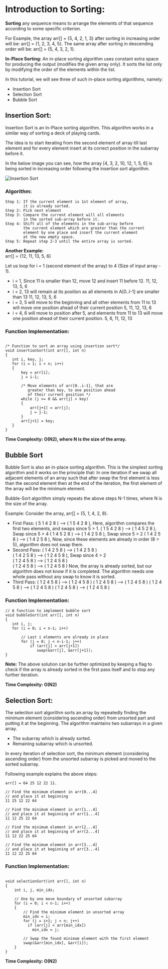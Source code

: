 # Introduction to Sorting:  
  
**Sorting** any sequence means to arrange the elements of that sequence according to some specific criterion.  

For Example, the array arr[] = {5, 4, 2, 1, 3} after sorting in increasing order will be: arr[] = {1, 2, 3, 4, 5}. The same array after sorting in descending order will be: arr[] = {5, 4, 3, 2, 1}.  

**In-Place Sorting:** An in-place sorting algorithm uses constant extra space for producing the output (modifies the given array only). It sorts the list only by modifying the order of the elements within the list.  

In this tutorial, we will see three of such in-place sorting algorithms, namely:  
+ Insertion Sort  
+ Selection Sort  
+ Bubble Sort  

## Insertion Sort:  
  
Insertion Sort is an In-Place sorting algorithm. This algorithm works in a similar way of sorting a deck of playing cards.  

The idea is to start iterating from the second element of array till last element and for every element insert at its correct position in the subarray before it.  

In the below image you can see, how the array [4, 3, 2, 10, 12, 1, 5, 6] is being sorted in increasing order following the insertion sort algorithm.  
  
![Insertion Sort](https://github.com/absognety/DSA-GeeksClasses/blob/master/Sorting/insertionsort.png "insertion sort")  
  
### Algorithm:  
```
Step 1: If the current element is 1st element of array, 
        it is already sorted.
Step 2: Pick next element
Step 3: Compare the current element will all elements 
        in the sorted sub-array before it.
Step 4: Shift all of the elements in the sub-array before 
        the current element which are greater than the current 
        element by one place and insert the current element 
        at the new empty space.
Step 5: Repeat step 2-3 until the entire array is sorted.
```  
**Another Example:**  
arr[] = {12, 11, 13, 5, 6}

Let us loop for i = 1 (second element of the array) to 4 (Size of input array - 1).  
+ i = 1, Since 11 is smaller than 12, move 12 and insert 11 before 12.
11, 12, 13, 5, 6  
+ i = 2, 13 will remain at its position as all elements in A[0..I-1] are smaller than 13
11, 12, 13, 5, 6  
+ i = 3, 5 will move to the beginning and all other elements from 11 to 13 will move one position ahead of their current position 5, 11, 12, 13, 6  
+ i = 4, 6 will move to position after 5, and elements from 11 to 13 will move one position ahead of their current position.
5, 6, 11, 12, 13  
  
### Function Implementation:  
```

/* Function to sort an array using insertion sort*/
void insertionSort(int arr[], int n) 
{ 
   int i, key, j; 
   for (i = 1; i < n; i++) 
   { 
       key = arr[i]; 
       j = i-1; 
  
       /* Move elements of arr[0..i-1], that are 
          greater than key, to one position ahead 
          of their current position */
       while (j >= 0 && arr[j] > key) 
       { 
           arr[j+1] = arr[j]; 
           j = j-1; 
       } 
       arr[j+1] = key; 
   } 
}
```  
**Time Complexity: O(N2), where N is the size of the array.**  

## Bubble Sort  
Bubble Sort is also an in-place sorting algorithm. This is the simplest sorting algorithm and it works on the principle that:
In one iteration if we swap all adjacent elements of an array such that after swap the first element is less than the second element then at the end of the iteration, the first element of the array will be the minimum element.  

Bubble-Sort algorithm simply repeats the above steps N-1 times, where N is the size of the array.

Example: Consider the array, arr[] = {5, 1, 4, 2, 8}.
+ First Pass: ( 5 1 4 2 8 ) --> ( 1 5 4 2 8 ), Here, algorithm compares the first two elements, and swaps since 5 > 1.
( 1 5 4 2 8 ) -->  ( 1 4 5 2 8 ), Swap since 5 > 4
( 1 4 5 2 8 ) -->  ( 1 4 2 5 8 ), Swap since 5 > 2
( 1 4 2 5 8 ) --> ( 1 4 2 5 8 ), Now, since these elements are already in order (8 > 5), algorithm does not swap them.  
+ Second Pass: ( 1 4 2 5 8 ) --> ( 1 4 2 5 8 )  
( 1 4 2 5 8 ) --> ( 1 2 4 5 8 ), Swap since 4 > 2  
( 1 2 4 5 8 ) --> ( 1 2 4 5 8 )  
( 1 2 4 5 8 ) -->  ( 1 2 4 5 8 ) Now, the array is already sorted, but our algorithm does not know if it is completed. The algorithm needs one whole pass without any swap to know it is sorted.  
+ Third Pass: ( 1 2 4 5 8 ) --> ( 1 2 4 5 8 )
( 1 2 4 5 8 ) --> ( 1 2 4 5 8 )
( 1 2 4 5 8 ) --> ( 1 2 4 5 8 )
( 1 2 4 5 8 ) --> ( 1 2 4 5 8 )  
  
### Function Implementation:  
```
// A function to implement bubble sort 
void bubbleSort(int arr[], int n) 
{ 
   int i, j; 
   for (i = 0; i < n-1; i++)       
  
       // Last i elements are already in place    
       for (j = 0; j < n-i-1; j++)  
           if (arr[j] > arr[j+1]) 
              swap(&arr[j], &arr[j+1]); 
} 
```  
**Note:** The above solution can be further optimized by keeping a flag to check if the array is already sorted in the first pass itself and to stop any further iteration.

**Time Complexity: O(N2)**  
  
## Selection Sort:  
The selection sort algorithm sorts an array by repeatedly finding the minimum element (considering ascending order) from unsorted part and putting it at the beginning. The algorithm maintains two subarrays in a given array.  
+ The subarray which is already sorted.  
+ Remaining subarray which is unsorted.  

In every iteration of selection sort, the minimum element (considering ascending order) from the unsorted subarray is picked and moved to the sorted subarray.  

Following example explains the above steps:  
```
arr[] = 64 25 12 22 11.

// Find the minimum element in arr[0...4]
// and place it at beginning
11 25 12 22 64

// Find the minimum element in arr[1...4]
// and place it at beginning of arr[1...4]
11 12 25 22 64

// Find the minimum element in arr[2...4]
// and place it at beginning of arr[2...4]
11 12 22 25 64

// Find the minimum element in arr[3...4]
// and place it at beginning of arr[3...4]
11 12 22 25 64
```  
### Function Implementation:  
```

void selectionSort(int arr[], int n)
{
    int i, j, min_idx;

    // One by one move boundary of unsorted subarray
    for (i = 0; i < n-1; i++)
    {
        // Find the minimum element in unsorted array
        min_idx = i;
        for (j = i+1; j < n; j++)
          if (arr[j] < arr[min_idx])
            min_idx = j;

        // Swap the found minimum element with the first element
        swap(&arr[min_idx], &arr[i]);
    }
}
```  
**Time Complexity: O(N2)**  

